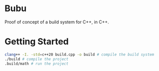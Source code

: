 # Bubu

Proof of concept of a build system for C++, in C++.

# Getting Started

```bash
clang++ -I. -std=c++20 build.cpp -o build # compile the build system
./build # compile the project
.build/math # run the project
```

